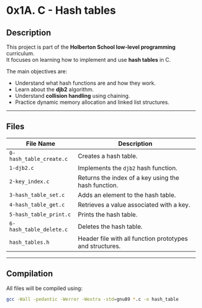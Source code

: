 # 0x1A. C - Hash tables

## Description
This project is part of the **Holberton School low-level programming** curriculum.  
It focuses on learning how to implement and use **hash tables** in C.

The main objectives are:
- Understand what hash functions are and how they work.
- Learn about the **djb2** algorithm.
- Understand **collision handling** using chaining.
- Practice dynamic memory allocation and linked list structures.

---

## Files
| File Name | Description |
|------------|-------------|
| `0-hash_table_create.c` | Creates a hash table. |
| `1-djb2.c` | Implements the `djb2` hash function. |
| `2-key_index.c` | Returns the index of a key using the hash function. |
| `3-hash_table_set.c` | Adds an element to the hash table. |
| `4-hash_table_get.c` | Retrieves a value associated with a key. |
| `5-hash_table_print.c` | Prints the hash table. |
| `6-hash_table_delete.c` | Deletes the hash table. |
| `hash_tables.h` | Header file with all function prototypes and structures. |

---

## Compilation
All files will be compiled using:
```bash
gcc -Wall -pedantic -Werror -Wextra -std=gnu89 *.c -o hash_table
